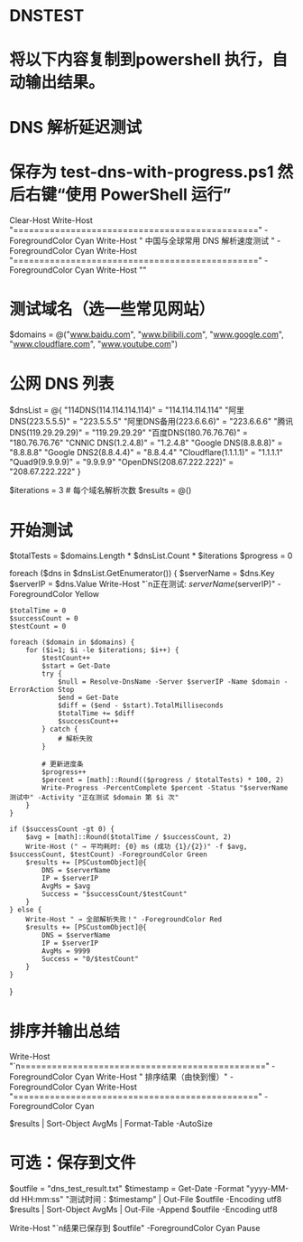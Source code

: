 # DNSTEST
# 将以下内容复制到powershell 执行，自动输出结果。

# DNS 解析延迟测试
# 保存为 test-dns-with-progress.ps1 然后右键“使用 PowerShell 运行”

Clear-Host
Write-Host "===============================================" -ForegroundColor Cyan
Write-Host "        中国与全球常用 DNS 解析速度测试        " -ForegroundColor Cyan
Write-Host "===============================================" -ForegroundColor Cyan
Write-Host ""

# 测试域名（选一些常见网站）
$domains = @("www.baidu.com", "www.bilibili.com", "www.google.com", "www.cloudflare.com", "www.youtube.com")

# 公网 DNS 列表
$dnsList = @{
    "114DNS(114.114.114.114)" = "114.114.114.114"
    "阿里DNS(223.5.5.5)" = "223.5.5.5"
    "阿里DNS备用(223.6.6.6)" = "223.6.6.6"
    "腾讯DNS(119.29.29.29)" = "119.29.29.29"
    "百度DNS(180.76.76.76)" = "180.76.76.76"
    "CNNIC DNS(1.2.4.8)" = "1.2.4.8"
    "Google DNS(8.8.8.8)" = "8.8.8.8"
    "Google DNS2(8.8.4.4)" = "8.8.4.4"
    "Cloudflare(1.1.1.1)" = "1.1.1.1"
    "Quad9(9.9.9.9)" = "9.9.9.9"
    "OpenDNS(208.67.222.222)" = "208.67.222.222"
}

$iterations = 3   # 每个域名解析次数
$results = @()

# 开始测试
$totalTests = $domains.Length * $dnsList.Count * $iterations
$progress = 0

foreach ($dns in $dnsList.GetEnumerator()) {
    $serverName = $dns.Key
    $serverIP = $dns.Value
    Write-Host "`n正在测试: $serverName ($serverIP)" -ForegroundColor Yellow

    $totalTime = 0
    $successCount = 0
    $testCount = 0

    foreach ($domain in $domains) {
        for ($i=1; $i -le $iterations; $i++) {
            $testCount++
            $start = Get-Date
            try {
                $null = Resolve-DnsName -Server $serverIP -Name $domain -ErrorAction Stop
                $end = Get-Date
                $diff = ($end - $start).TotalMilliseconds
                $totalTime += $diff
                $successCount++
            } catch {
                # 解析失败
            }

            # 更新进度条
            $progress++
            $percent = [math]::Round(($progress / $totalTests) * 100, 2)
            Write-Progress -PercentComplete $percent -Status "$serverName 测试中" -Activity "正在测试 $domain 第 $i 次"
        }
    }

    if ($successCount -gt 0) {
        $avg = [math]::Round($totalTime / $successCount, 2)
        Write-Host (" → 平均耗时: {0} ms (成功 {1}/{2})" -f $avg, $successCount, $testCount) -ForegroundColor Green
        $results += [PSCustomObject]@{
            DNS = $serverName
            IP = $serverIP
            AvgMs = $avg
            Success = "$successCount/$testCount"
        }
    } else {
        Write-Host " → 全部解析失败！" -ForegroundColor Red
        $results += [PSCustomObject]@{
            DNS = $serverName
            IP = $serverIP
            AvgMs = 9999
            Success = "0/$testCount"
        }
    }
}

# 排序并输出总结
Write-Host "`n===============================================" -ForegroundColor Cyan
Write-Host "               排序结果（由快到慢）" -ForegroundColor Cyan
Write-Host "===============================================" -ForegroundColor Cyan

$results | Sort-Object AvgMs | Format-Table -AutoSize

# 可选：保存到文件
$outfile = "dns_test_result.txt"
$timestamp = Get-Date -Format "yyyy-MM-dd HH:mm:ss"
"测试时间：$timestamp" | Out-File $outfile -Encoding utf8
$results | Sort-Object AvgMs | Out-File -Append $outfile -Encoding utf8

Write-Host "`n结果已保存到 $outfile" -ForegroundColor Cyan
Pause
